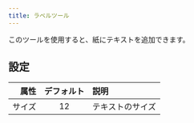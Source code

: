 ```yaml
---
title: ラベルツール
---
```


このツールを使用すると、紙にテキストを追加できます。

## 設定

|  属性 | デフォルト | 説明       |
| --: | :---: | :------- |
| サイズ |   12  | テキストのサイズ |

